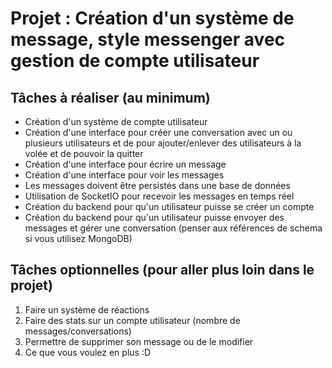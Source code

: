 # Projet : Création d'un système de message, style messenger avec gestion de compte utilisateur

## Tâches à réaliser (au minimum)

- Création d'un système de compte utilisateur
- Création d'une interface pour créer une conversation avec un ou plusieurs utilisateurs et de pour ajouter/enlever des utilisateurs à la volée et de pouvoir la quitter
- Création d'une interface pour écrire un message
- Création d'une interface pour voir les messages
- Les messages doivent être persistés dans une base de données
- Utilisation de SocketIO pour recevoir les messages en temps réel
- Création du backend pour qu'un utilisateur puisse se créer un compte
- Création du backend pour qu'un utilisateur puisse envoyer des messages et gérer une conversation (penser aux références de schema si vous utilisez MongoDB)

## Tâches optionnelles (pour aller plus loin dans le projet)

1) Faire un système de réactions
2) Faire des stats sur un compte utilisateur (nombre de messages/conversations)
3) Permettre de supprimer son message ou de le modifier
4) Ce que vous voulez en plus :D